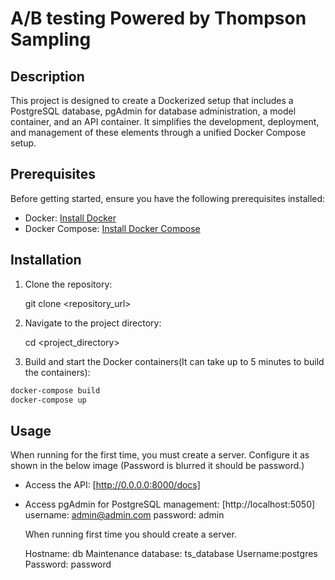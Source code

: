 # A/B testing Powered by Thompson Sampling


## Description

This project is designed to create a Dockerized setup that includes a PostgreSQL database, pgAdmin for database administration, a model container, and an API container. It simplifies the development, deployment, and management of these elements through a unified Docker Compose setup.

## Prerequisites

Before getting started, ensure you have the following prerequisites installed:

- Docker: [Install Docker](https://docs.docker.com/get-docker/)
- Docker Compose: [Install Docker Compose](https://docs.docker.com/compose/install/)

## Installation

1. Clone the repository:
   
   git clone <repository_url>
   
2. Navigate to the project directory:
   
   cd <project_directory>
   

3. Build and start the Docker containers(It can take up to 5 minutes to build the containers):
   
    
```bash
docker-compose build
docker-compose up
```

   

## Usage

When running for the first time, you must create a server. Configure it as shown in the below image (Password is blurred it should be password.)
- Access the API: [http://0.0.0.0:8000/docs]
- Access pgAdmin for PostgreSQL management: [http://localhost:5050]
  username: admin@admin.com
  password: admin

  When running first time you should create a server.

  Hostname: db
  Maintenance database: ts_database
  Username:postgres
  Password: password
